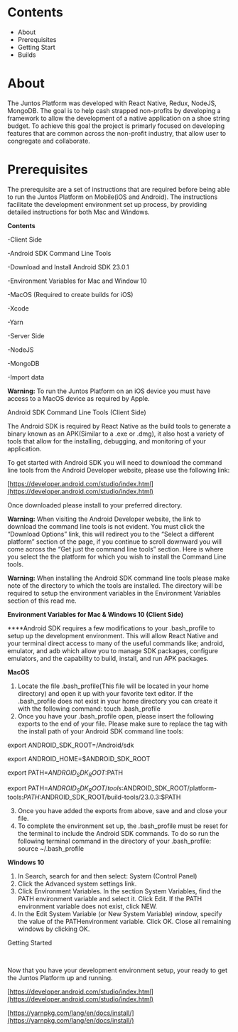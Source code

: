 
<?xml version="1.0" encoding="UTF-8"?>


# Contents

 - About
 - Prerequisites
 - Getting Start
 - Builds

# About

The Juntos Platform was developed with React Native, Redux, NodeJS, MongoDB. The goal is to help cash strapped non-profits by developing a framework to allow the development of a native application on a shoe string budget. To achieve this goal the project is primarly focused on developing features that are common across the non-profit industry, that allow user to congregate and collaborate.

  

# Prerequisites

  

The prerequisite are a set of instructions that are required before being able to run the Juntos Platform on Mobile(iOS and Android). The instructions facilitate the development environment set up process, by providing detailed instructions for both Mac and Windows.

  

**Contents**

-Client Side

-Android SDK Command Line Tools

-Download and Install Android SDK 23.0.1

-Environment Variables for Mac and Window 10

-MacOS (Required to create builds for iOS)

-Xcode

-Yarn

  

-Server Side

-NodeJS

-MongoDB

-Import data

  

**Warning:** To run the Juntos Platform on an iOS device you must have access to a MacOS device as required by Apple.

  

Android SDK Command Line Tools (Client Side)

  

The Android SDK is required by React Native as the build tools to generate a binary known as an APK(Similar to a .exe or .dmg), it also host a variety of tools that allow for the installing, debugging, and monitoring of your application.

  

To get started with Android SDK you will need to download the command line tools from the Android Developer website, please use the following link:

  

[https://developer.android.com/studio/index.html](https://developer.android.com/studio/index.html)

  

Once downloaded please install to your preferred directory.

  

**Warning:** When visiting the Android Developer website, the link to download the command line tools is not evident. You must click the “Download Options” link, this will redirect you to the “Select a different platform” section of the page, if you continue to scroll downward you will come across the “Get just the command line tools” section. Here is where you select the the platform for which you wish to install the Command Line tools.

  

**Warning:** When installing the Android SDK command line tools please make note of the directory to which the tools are installed. The directory will be required to setup the environment variables in the Environment Variables section of this read me.

  

**Environment Variables for Mac & Windows 10 (Client Side)**

**​**Android SDK requires a few modifications to your .bash_profile to setup up the development environment. This will allow React Native and your terminal direct access to many of the useful commands like; android, emulator, and adb which allow you to manage SDK packages, configure emulators, and the capability to build, install, and run APK packages.

  

**MacOS**  

1.  Locate the file .bash_profile(This file will be located in your home directory) and open it up with your favorite text editor. If the .bash_profile does not exist in your home directory you can create it with the following command: touch .bash_profile
2.  Once you have your .bash_profile open, please insert the following exports to the end of your file. Please make sure to replace the <directory> tag with the install path of your Android SDK command line tools:

  

export ANDROID_SDK_ROOT=<directory>/Android/sdk  

export ANDROID_HOME=$ANDROID_SDK_ROOT  

export PATH=$ANDROID_SDK_ROOT:$PATH

export PATH=$ANDROID_SDK_ROOT/tools:$ANDROID_SDK_ROOT/platform-tools:$PATH:$ANDROID_SDK_ROOT/build-tools/23.0.3:$PATH

  

3.  Once you have added the exports from above, save and and close your file.
4.  To complete the environment set up, the .bash_profile must be reset for the terminal to include the Android SDK commands. To do so run the following terminal command in the directory of your .bash_profile: source ~/.bash_profile

  

**Windows 10**  

  

1.  In Search, search for and then select: System (Control Panel)
2.  Click the Advanced system settings link.
3.  Click Environment Variables. In the section System Variables, find the PATH environment variable and select it. Click Edit. If the PATH environment variable does not exist, click NEW.
4.  In the Edit System Variable (or New System Variable) window, specify the value of the PATHenvironment variable. Click OK. Close all remaining windows by clicking OK.

  

Getting Started

​  

Now that you have your development environment setup, your ready to get the Juntos Platform up and running.

  

[https://developer.android.com/studio/index.html](https://developer.android.com/studio/index.html)

  

[https://yarnpkg.com/lang/en/docs/install/](https://yarnpkg.com/lang/en/docs/install/)
<!--stackedit_data:
eyJoaXN0b3J5IjpbLTExNjUwNDI1MzYsMTc3MzQ1MzQ2MV19
-->